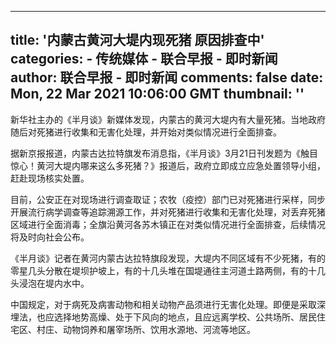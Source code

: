 
---
title: '内蒙古黄河大堤内现死猪 原因排查中'
categories: 
    - 传统媒体
    - 联合早报 - 即时新闻
author: 联合早报 - 即时新闻
comments: false
date: Mon, 22 Mar 2021 10:06:00 GMT
thumbnail: ''
---

<div>   
<p>新华社主办的《半月谈》新媒体发现，内蒙古的黄河大堤内有大量死猪。当地政府随后对死猪进行收集和无害化处理，并开始对类似情况进行全面排查。</p>

<p>据新京报报道，内蒙古达拉特旗发布消息指，《半月谈》3月21日刊发题为《触目惊心！黄河大堤内哪来这么多死猪？》报道后，政府立即成立应急处置领导小组，赶赴现场核实处置。</p>

<p>目前，公安正在对现场进行调查取证；农牧（疫控）部门已对死猪进行采样，同步开展流行病学调查等追踪溯源工作，并对死猪进行收集和无害化处理，对丢弃死猪区域进行全面消毒；全旗沿黄河各苏木镇正在对类似情况进行全面排查，后续情况将及时向社会公布。</p>
<section id="imu"><div id="dfp-ad-imu1-wrapper" class="dfp-tag-wrapper">
<div id="dfp-ad-imu1" class="dfp-tag-wrapper">
      
</div>
</div></section>

<p>《半月谈》记者在黄河内蒙古达拉特旗段发现，大堤内不同区域有不少死猪，有的零星几头分散在堤坝护坡上，有的十几头堆在国堤通往主河道土路两侧，有的十几头浸泡在堤内水中。</p>

<p>中国规定，对于病死及病害动物和相关动物产品须进行无害化处理。即便是采取深埋法，也应选择地势高燥、处于下风向的地点，且应远离学校、公共场所、居民住宅区、村庄、动物饲养和屠宰场所、饮用水源地、河流等地区。</p>

<div id="innity-in-post"></div>
<div id="dfp-ad-midarticlespecial-wrapper" class="dfp-tag-wrapper">
<div id="dfp-ad-midarticlespecial" class="dfp-tag-wrapper">
      
</div>
</div>


  
</div>
            